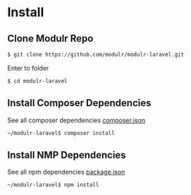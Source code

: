 # Install

## Clone Modulr Repo

```bash
$ git clone https://github.com/modulr/modulr-laravel.git
```

Enter to folder

```bash
$ cd modulr-laravel
```


## Install Composer Dependencies

See all composer dependencies [composer.json](https://github.com/modulr/modulr-laravel/blob/master/composer.json)

```bash
~/modulr-laravel$ composer install
```


## Install NMP Dependencies

See all npm dependencies [package.json](https://github.com/modulr/modulr-laravel/blob/master/package.json)

```bash
~/modulr-laravel$ npm install
```
